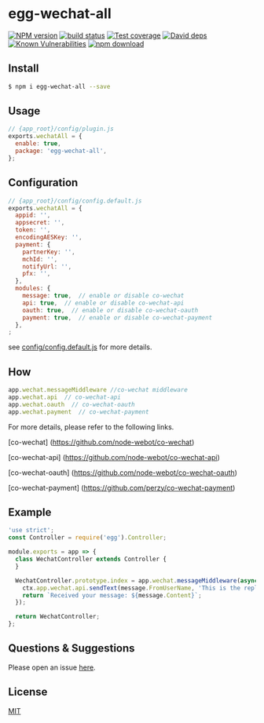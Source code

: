 # egg-wechat-all

[![NPM version][npm-image]][npm-url]
[![build status][travis-image]][travis-url]
[![Test coverage][codecov-image]][codecov-url]
[![David deps][david-image]][david-url]
[![Known Vulnerabilities][snyk-image]][snyk-url]
[![npm download][download-image]][download-url]

[npm-image]: https://img.shields.io/npm/v/egg-wechat-all.svg?style=flat-square
[npm-url]: https://npmjs.org/package/egg-wechat-all
[travis-image]: https://img.shields.io/travis/eggjs/egg-wechat-all.svg?style=flat-square
[travis-url]: https://travis-ci.org/eggjs/egg-wechat-all
[codecov-image]: https://img.shields.io/codecov/c/github/eggjs/egg-wechat-all.svg?style=flat-square
[codecov-url]: https://codecov.io/github/eggjs/egg-wechat-all?branch=master
[david-image]: https://img.shields.io/david/eggjs/egg-wechat-all.svg?style=flat-square
[david-url]: https://david-dm.org/eggjs/egg-wechat-all
[snyk-image]: https://snyk.io/test/npm/egg-wechat-all/badge.svg?style=flat-square
[snyk-url]: https://snyk.io/test/npm/egg-wechat-all
[download-image]: https://img.shields.io/npm/dm/egg-wechat-all.svg?style=flat-square
[download-url]: https://npmjs.org/package/egg-wechat-all

<!--
Description here.
-->

## Install

```bash
$ npm i egg-wechat-all --save
```

## Usage

```js
// {app_root}/config/plugin.js
exports.wechatAll = {
  enable: true,
  package: 'egg-wechat-all',
};
```

## Configuration

```js
// {app_root}/config/config.default.js
exports.wechatAll = {
  appid: '',
  appsecret: '',
  token: '',
  encodingAESKey: '',
  payment: {
    partnerKey: '',
    mchId: '',
    notifyUrl: '',
    pfx: '',
  },
  modules: {
    message: true,  // enable or disable co-wechat
    api: true,  // enable or disable co-wechat-api
    oauth: true,  // enable or disable co-wechat-oauth
    payment: true,  // enable or disable co-wechat-payment
  },
;
```

see [config/config.default.js](config/config.default.js) for more details.

## How

```js
app.wechat.messageMiddleware //co-wechat middleware
app.wechat.api  // co-wechat-api
app.wechat.oauth  // co-wechat-oauth
app.wechat.payment  // co-wechat-payment
```

For more details, please refer to the following links.

[co-wechat] (https://github.com/node-webot/co-wechat)

[co-wechat-api] (https://github.com/node-webot/co-wechat-api)

[co-wechat-oauth] (https://github.com/node-webot/co-wechat-oauth)

[co-wechat-payment] (https://github.com/perzy/co-wechat-payment)

## Example

```js
'use strict';
const Controller = require('egg').Controller;

module.exports = app => {
  class WechatController extends Controller {
  }

  WechatController.prototype.index = app.wechat.messageMiddleware(async (message, ctx) => {
    ctx.app.wechat.api.sendText(message.FromUserName, 'This is the reply');
    return `Received your message: ${message.Content}`;
  });

  return WechatController;
};


```

## Questions & Suggestions

Please open an issue [here](https://github.com/qdechochen/egg-wechat-all/issues).

## License

[MIT](LICENSE)
